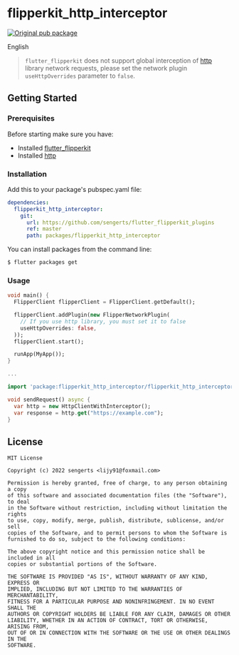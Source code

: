 # flipperkit_http_interceptor

[![Original pub package](https://img.shields.io/pub/v/flipperkit_http_interceptor.svg)](https://pub.dartlang.org/packages/flipperkit_http_interceptor)

English

> `flutter_flipperkit` does not support global interception of [http](https://github.com/dart-lang/http) library network requests, please set the network plugin `useHttpOverrides` parameter to `false`.

## Getting Started

### Prerequisites

Before starting make sure you have:

- Installed [flutter_flipperkit](https://github.com/leanflutter/flutter_flipperkit)
- Installed [http](https://github.com/dart-lang/http)

### Installation

Add this to your package's pubspec.yaml file:

```yaml
dependencies:
  flipperkit_http_interceptor:
    git:
      url: https://github.com/sengerts/flutter_flipperkit_plugins
      ref: master
      path: packages/flipperkit_http_interceptor
```

You can install packages from the command line:

```bash
$ flutter packages get
```

### Usage

```dart
void main() {
  FlipperClient flipperClient = FlipperClient.getDefault();

  flipperClient.addPlugin(new FlipperNetworkPlugin(
    // If you use http library, you must set it to false
    useHttpOverrides: false,
  ));
  flipperClient.start();

  runApp(MyApp());
}

...

```

```dart
import 'package:flipperkit_http_interceptor/flipperkit_http_interceptor.dart';

void sendRequest() async {
  var http = new HttpClientWithInterceptor();
  var response = http.get("https://example.com");
}
```

## License

```
MIT License

Copyright (c) 2022 sengerts <lijy91@foxmail.com>

Permission is hereby granted, free of charge, to any person obtaining a copy
of this software and associated documentation files (the "Software"), to deal
in the Software without restriction, including without limitation the rights
to use, copy, modify, merge, publish, distribute, sublicense, and/or sell
copies of the Software, and to permit persons to whom the Software is
furnished to do so, subject to the following conditions:

The above copyright notice and this permission notice shall be included in all
copies or substantial portions of the Software.

THE SOFTWARE IS PROVIDED "AS IS", WITHOUT WARRANTY OF ANY KIND, EXPRESS OR
IMPLIED, INCLUDING BUT NOT LIMITED TO THE WARRANTIES OF MERCHANTABILITY,
FITNESS FOR A PARTICULAR PURPOSE AND NONINFRINGEMENT. IN NO EVENT SHALL THE
AUTHORS OR COPYRIGHT HOLDERS BE LIABLE FOR ANY CLAIM, DAMAGES OR OTHER
LIABILITY, WHETHER IN AN ACTION OF CONTRACT, TORT OR OTHERWISE, ARISING FROM,
OUT OF OR IN CONNECTION WITH THE SOFTWARE OR THE USE OR OTHER DEALINGS IN THE
SOFTWARE.
```
